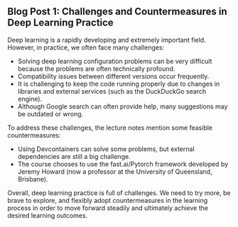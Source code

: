 ## Blog Post 1: Challenges and Countermeasures in Deep Learning Practice

Deep learning is a rapidly developing and extremely important field. However, in practice, we often face many challenges:

- Solving deep learning configuration problems can be very difficult because the problems are often technically profound.
- Compatibility issues between different versions occur frequently.
- It is challenging to keep the code running properly due to changes in libraries and external services (such as the DuckDuckGo search engine).
- Although Google search can often provide help, many suggestions may be outdated or wrong.

To address these challenges, the lecture notes mention some feasible countermeasures:

- Using Devcontainers can solve some problems, but external dependencies are still a big challenge.
- The course chooses to use the fast.ai/Pytorch framework developed by Jeremy Howard (now a professor at the University of Queensland, Brisbane).

Overall, deep learning practice is full of challenges. We need to try more, be brave to explore, and flexibly adopt countermeasures in the learning process in order to move forward steadily and ultimately achieve the desired learning outcomes.
